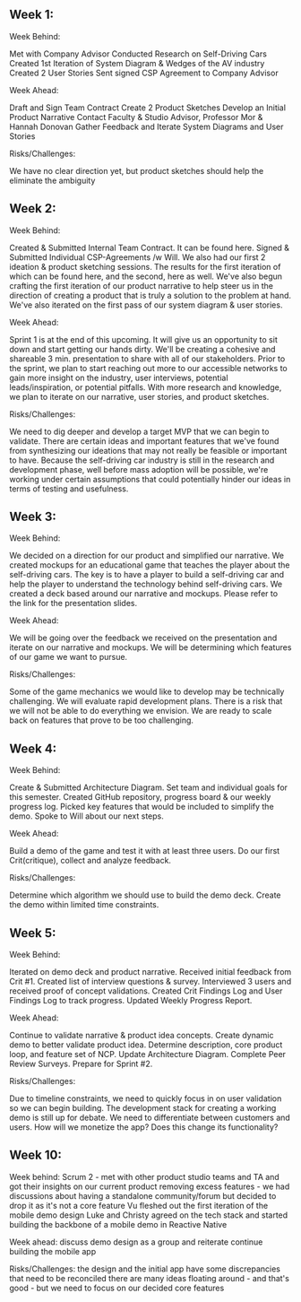 ## Week 1:

Week Behind:

  Met with Company Advisor
  Conducted Research on Self-Driving Cars
  Created 1st Iteration of System Diagram & Wedges of the AV industry
  Created 2 User Stories
  Sent signed CSP Agreement to Company Advisor

Week Ahead:

  Draft and Sign Team Contract
  Create 2 Product Sketches
  Develop an Initial Product Narrative
  Contact Faculty & Studio Advisor, Professor Mor & Hannah Donovan
  Gather Feedback and Iterate System Diagrams and User Stories

Risks/Challenges:

  We have no clear direction yet, but product sketches should help the eliminate the ambiguity


## Week 2:

Week Behind:

  Created & Submitted Internal Team Contract. It can be found here.
  Signed & Submitted Individual CSP-Agreements /w Will.
  We also had our first 2 ideation & product sketching sessions. The results for the first iteration of which can be found here, and the second, here as well.
  We've also begun crafting the first iteration of our product narrative to help steer us in the direction of creating a product that is truly a solution to the problem at hand.
  We've also iterated on the first pass of our system diagram & user stories.

Week Ahead:

  Sprint 1 is at the end of this upcoming. It will give us an opportunity to sit down and start getting our hands dirty. We'll be creating a cohesive and shareable 3 min. presentation to share with all of our stakeholders.
  Prior to the sprint, we plan to start reaching out more to our accessible networks to gain more insight on the industry, user interviews, potential leads/inspiration, or potential pitfalls.
  With more research and knowledge, we plan to iterate on our narrative, user stories, and product sketches.

Risks/Challenges:

  We need to dig deeper and develop a target MVP that we can begin to validate. There are certain ideas and important features that we've found from synthesizing our ideations that may not really be feasible or important to have.
  Because the self-driving car industry is still in the research and development phase, well before mass adoption will be possible, we're working under certain assumptions that could potentially hinder our ideas in terms of testing and usefulness.


## Week 3:

Week Behind:

  We decided on a direction for our product and simplified our narrative.
  We created mockups for an educational game that teaches the player about the self-driving cars. The key is to have a player to build a self-driving car and help the player to understand the technology behind self-driving cars.
  We created a deck based around our narrative and mockups. Please refer to the link for the presentation slides.

Week Ahead:

  We will be going over the feedback we received on the presentation and iterate on our narrative and mockups.
  We will be determining which features of our game we want to pursue.

Risks/Challenges:

  Some of the game mechanics we would like to develop may be technically challenging. We will evaluate rapid development plans.
  There is a risk that we will not be able to do everything we envision. We are ready to scale back on features that prove to be too challenging.


## Week 4:

Week Behind:

  Create & Submitted Architecture Diagram.
  Set team and individual goals for this semester.
  Created GitHub repository, progress board & our weekly progress log.
  Picked key features that would be included to simplify the demo.
  Spoke to Will about our next steps.


Week Ahead:

  Build a demo of the game and test it with at least three users.
  Do our first Crit(critique), collect and analyze feedback.


Risks/Challenges:

  Determine which algorithm we should use to build the demo deck.
  Create the demo within limited time constraints.


## Week 5:

Week Behind:

  Iterated on demo deck and product narrative.
  Received initial feedback from Crit #1.
  Created list of interview questions & survey.
  Interviewed 3 users and received proof of concept validations.
  Created Crit Findings Log and User Findings Log to track progress.
  Updated Weekly Progress Report.


Week Ahead:

  Continue to validate narrative & product idea concepts.
  Create dynamic demo to better validate product idea.
  Determine description, core product loop, and feature set of NCP.
  Update Architecture Diagram.
  Complete Peer Review Surveys.
  Prepare for Sprint #2.


Risks/Challenges:

  Due to timeline constraints, we need to quickly focus in on user validation so we can begin building.
  The development stack for creating a working demo is still up for debate.
  We need to differentiate between customers and users. How will we monetize the app? Does this change its functionality?

## Week 10:

Week behind:
  Scrum 2 - met with other product studio teams and TA and got their insights on our current product
  removing excess features - we had discussions about having a standalone community/forum but decided to drop it as it's not a core feature
  Vu fleshed out the first iteration of the mobile demo design
  Luke and Christy agreed on the tech stack and started building the backbone of a mobile demo in Reactive Native

Week ahead:
  discuss demo design as a group and reiterate
  continue building the mobile app
  
Risks/Challenges:
  the design and the initial app have some discrepancies that need to be reconciled
  there are many ideas floating around - and that's good - but we need to focus on our decided core features
